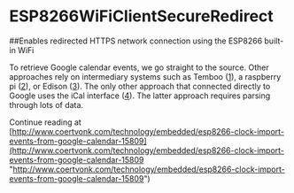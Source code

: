 # ESP8266WiFiClientSecureRedirect
##Enables redirected HTTPS network connection using the ESP8266 built-in WiFi

To retrieve Google calendar events, we go straight to the source.  Other approaches rely on intermediary systems such as Temboo ([1](http://circuitdigest.com/project/arduino-smart-alarm-clock "1")), a raspberry pi ([2](http://www.mikesoltys.com/2015/08/10/1648/ "2")), or Edison ([3](http://www.instructables.com/id/Intel-IoT-Edison-Google-Calendar-reminder/?ALLSTEPS "3")).  The only other approach that connected directly to Google uses the iCal interface ([4](https://support.google.com/calendar/answer/37648?hl=en "4")).  The latter approach requires parsing through lots of data.

Continue reading at [http://www.coertvonk.com/technology/embedded/esp8266-clock-import-events-from-google-calendar-15809](http://www.coertvonk.com/technology/embedded/esp8266-clock-import-events-from-google-calendar-15809 "http://www.coertvonk.com/technology/embedded/esp8266-clock-import-events-from-google-calendar-15809")